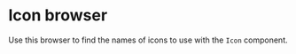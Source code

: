 # Icon browser

Use this browser to find the names of icons to use with the `Icon` component.

<icons-VuesiteIconBrowser />
